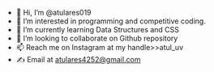 - 👋 Hi, I’m @atulares019
- 👀 I’m interested in programming and competitive coding.
- 🌱 I’m currently learning Data Structures and CSS
- 💞️ I’m looking to collaborate on Github repository
- 📫 Reach me on Instagram at my handle>>atul_uv
- ✍️ Email at atulares4252@gmail.com

<!---
atulares019/atulares019 is a ✨ special ✨ repository because its `README.md` (this file) appears on your GitHub profile.
You can click the Preview link to take a look at your changes.
--->
